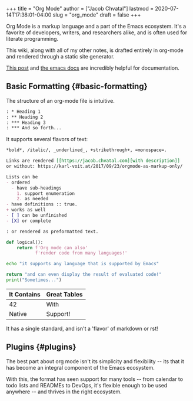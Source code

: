 +++
title = "Org Mode"
author = ["Jacob Chvatal"]
lastmod = 2020-07-14T17:38:01-04:00
slug = "org_mode"
draft = false
+++

Org Mode is a markup language and a part of the Emacs ecosystem.
It's a favorite of developers, writers, and researchers alike,
and is often used for literate programming.

This wiki, along with all of my other notes, is drafted entirely
in org-mode and rendered through a static site generator.

[This post](https://karl-voit.at/2017/09/23/orgmode-as-markup-only/) and [the emacs docs](https://orgmode.org/) are incredibly helpful for documentation.


## Basic Formatting {#basic-formatting}

The structure of an org-mode file is intuitive.

```org
: * Heading 1
: ** Heading 2
: *** Heading 3
: *** And so forth...
```

It supports several flavors of text:

```org
*bold*, /italic/, _underlined_, +strikethrough+, =monospace=.

Links are rendered [[https://jacob.chvatal.com][with description]]
or without: https://karl-voit.at/2017/09/23/orgmode-as-markup-only/

Lists can be
- ordered
  - have sub-headings
    1. support enumeration
    2. as needed
- have definitions :: true.
+ works as well
- [ ] can be unfinished
- [X] or complete

: or rendered as preformatted text.
```

```python
def logical():
    return f'Org mode can also'
           f'render code from many languages!'
```

```sh
echo "it supports any language that is supported by Emacs"
```

```python
return "and can even display the result of evaluated code!"
print("Sometimes...")
```

| It Contains | Great Tables |
|-------------|--------------|
| 42          | With         |
| Native      | Support!     |

It has a single standard, and isn't a 'flavor' of markdown or rst!


## Plugins {#plugins}

The best part about org mode isn't its simplicity and flexibility --
its that it has become an integral component of the Emacs ecosystem.

With this, the format has seen support for many tools -- from calendar
to todo lists and READMEs to DevOps, it's flexible enough to be used
anywhere -- and thrives in the right ecosystem.
